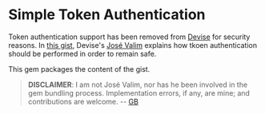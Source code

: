 Simple Token Authentication
===========================

Token authentication support has been removed from [Devise][devise] for security reasons. In [this gist](https://gist.github.com/josevalim/fb706b1e933ef01e4fb6), Devise's [José Valim][josevalim] explains how tkoen authentication should be performed in order to remain safe.

This gem packages the content of the gist.

  [devise]: https://github.com/plataformatec/devise


> **DISCLAIMER**: I am not José Valim, nor has he been involved in the gem bundling process. Implementation errors, if any, are mine; and contributions are welcome. -- [GB][gonzalo-bulnes]

  [josevalim]: https://github.com/josevalim
  [gonzalo-bulnes]: https://github.com/gonzalo-bulnes
